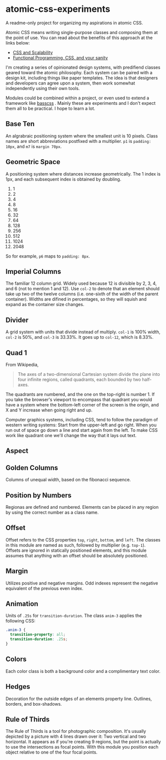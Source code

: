 # atomic-css-experiments
A readme-only project for organizing my aspirations in atomic CSS.

Atomic CSS means writing single-purpose classes and composing them at the point of use. You can read about the benefits of this approach at the links below:

- [CSS and Scalability](http://mrmrs.io/writing/2016/03/24/scalable-css/)
- [Functional Programming, CSS, and your sanity](http://www.jon.gold/2015/07/functional-css/)

I'm creating a series of opinionated design systems, with predifiend classes geared toward the atomic philosophy. Each system can be paired with a design kit, including things like paper templates. The idea is that designers and developers can agree upon a system, then work somewhat independently using their own tools.

Modules could be combined within a project, or even used to extend a framework like [basscss](http://basscss.com/)
. Mainly these are experiments and I don't expect them all to be practical. I hope to learn a lot.


## Base Ten

An algrabraic positioning system where the smallest unit is 10 pixels. Class names are short abbreviations postfixed with a multiplier. `p1` is `padding: 10px`, and `m7` is `margin 70px`.


## Geometric Space

A positioning system where distances increase geometrically. The 1 index is 1px, and each subsequent index is obtained by doubling. 

1. 1
2. 2
3. 4
4. 8
5. 16
6. 32
7. 64
8. 128
9. 256
10. 512
11. 1024
12. 2048

So for example, `p6` maps to `padding: 8px`.


## Imperial Columns

The familiar 12 column grid. Widely used because 12 is divisible by 2, 3, 4, and 6 (not to mention 1 and 12). Use `col-2` to denote that an element should take up two of the twelve columns (i.e. one-sixth of the width of the parent container). Widths are difined in percentages, so they will squish and expand as the container size changes.



## Divider

A grid system with units that divide instead of multiply. `col-1` is 100% width, `col-2` is 50%, and `col-3` is 33.33%. It goes up to `col-12`, which is 8.33%.


## Quad 1

From Wikipedia, 
> The axes of a two-dimensional Cartesian system divide the plane into four infinite regions, called quadrants, each bounded by two half-axes.

The quadrants are numbered, and the one on the top-right is number 1. If you take the browser's viewport to encompass that quadrant you would have a system where the bottom-left corner of the screen is the origin, and X and Y increase when going right and up.

Computer graphics systems, including CSS, tend to follow the paradigm of western writing systems: Start from the upper-left and go right. When you run out of space go down a line and start again from the left. To make CSS work like quadrant one we'll change the way that it lays out text.


## Aspect




## Golden Columns

Columns of unequal width, based on the fibonacci sequence.


## Position by Numbers

Regionas are defined and numbered. Elements can be placed in any region by using the correct number as a class name.



## Offset

Offset refers to the CSS properties `top`, `right`, `bottom`, and `left`. The classes in this module are named as such, followed by multiplier (e.g. `top-1`). Offsets are ignored in statically positioned elements, and this module assumes that anything with an offset should be absolutely positioned.



## Margin

Utilizes positive and negative margins. Odd indexes represent the negative equivalent of the previous even index.



## Animation

Units of `.25s` for `transition-duration`. The class `anim-3` applies the following CSS:
```css
.anim-3 {
  transition-property: all;
  transition-duration: .25s;
}
```


## Colors

Each color class is both a background color and a complimentary text color.


## Hedges

Decoration for the outside edges of an elements property line. Outlines, borders, and box-shadows.



## Rule of Thirds

The Rule of Thirds is a tool for photographic composition. It's usually depicted by a picture with 4 lines drawn over it: Two vertical and two horizontal. It appears as if you're creating 9 regions, but the point is actually to use the intersections as focal points. With this module you position each object relative to one of the four focal points.

